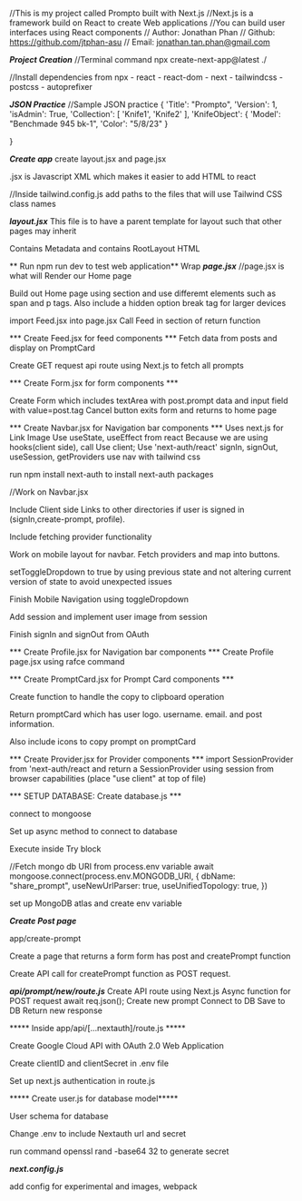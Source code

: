 //This is my project called Prompto built with Next.js
//Next.js is a framework build on React to create Web applications
//You can build user interfaces using React components
// Author: Jonathan Phan
// Github: https://github.com/jtphan-asu
// Email: jonathan.tan.phan@gmail.com


***Project Creation***
//Terminal command
npx create-next-app@latest ./

//Install dependencies from npx
	- react
	- react-dom
	- next
	- tailwindcss
	- postcss
	- autoprefixer

***JSON Practice***
//Sample JSON practice
{
	'Title': "Prompto",
	'Version': 1,
	'isAdmin': True,
	'Collection': [
		'Knife1',
		'Knife2'
	],
	'KnifeObject': {
		'Model': "Benchmade 945 bk-1",
		'Color': "5/8/23"
	}

}

***Create app***
create layout.jsx and page.jsx

.jsx is Javascript XML which makes it easier to add HTML to react

//Inside tailwind.config.js add paths to the files that will use Tailwind CSS class names

***layout.jsx***
This file is to have a parent template for layout such that other pages may inherit

Contains Metadata and contains RootLayout HTML

** Run npm run dev to test web application**
Wrap 
***page.jsx***
//page.jsx is what will Render our Home page

Build out Home page using section and use differemt elements such as span and p tags.  Also include a hidden option break tag for larger devices

import Feed.jsx into page.jsx
Call Feed in section of return function

*** Create Feed.jsx for feed components ***
Fetch data from posts and display on PromptCard

Create GET request api route using Next.js to fetch all prompts

*** Create Form.jsx for form components ***

Create Form which includes textArea with post.prompt data and input field with value=post.tag
Cancel button exits form and returns to home page

*** Create Navbar.jsx for Navigation bar components ***
Uses next.js for
	Link
	Image
Use useState, useEffect from react
	Because we are using hooks(client side), call Use client;
Use 'next-auth/react'
	signIn, signOut, useSession, getProviders
use nav with tailwind css

run npm install next-auth to install next-auth packages

//Work on Navbar.jsx 

Include Client side Links to other directories if user is signed in (signIn,create-prompt, profile).

Include fetching provider functionality

Work on mobile layout for navbar. Fetch providers and map into buttons.

setToggleDropdown to true by using previous state and not altering current version of state to avoid unexpected issues

Finish Mobile Navigation using toggleDropdown

Add session and implement user image from session

Finish signIn and signOut from OAuth

*** Create Profile.jsx for Navigation bar components ***
	Create Profile page.jsx using rafce command


*** Create PromptCard.jsx for Prompt Card components ***

Create function to handle the copy to clipboard operation

Return promptCard which has user logo. username. email. and post information.

Also include icons to copy prompt on promptCard

*** Create Provider.jsx for Provider components ***
import SessionProvider from 'next-auth/react and return a SessionProvider using session from browser capabilities (place "use client" at top of file)

*** SETUP DATABASE: Create database.js ***

connect to mongoose

Set up async method to connect to database

Execute inside Try block

//Fetch mongo db URI from process.env variable
await mongoose.connect(process.env.MONGODB_URI, {
            dbName: "share_prompt",
            useNewUrlParser: true,
            useUnifiedTopology: true,
        })

set up MongoDB atlas and create env variable

*****Create Post page*****

app/create-prompt

Create a page that returns a form
	form has post and createPrompt function

Create API call for createPrompt function as POST request.

*****api/prompt/new/route.js*****
Create API route using Next.js
	Async function for POST request
	await req.json();
	Create new prompt
	Connect to DB
	Save to DB
	Return new response

***** Inside app/api/[...nextauth]/route.js *****

Create Google Cloud API with OAuth 2.0 Web Application

Create clientID and clientSecret in .env file

Set up next.js authentication in route.js

***** Create user.js for database model*****

User schema for database

Change .env to include Nextauth url and secret

run command openssl rand -base64 32 to generate secret

*****next.config.js*****

add config for experimental and images, webpack

